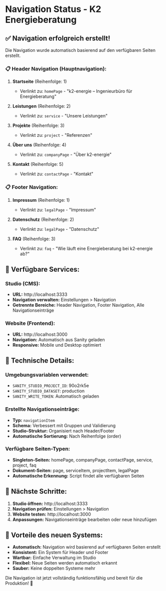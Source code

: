 # Navigation Status - K2 Energieberatung

## ✅ Navigation erfolgreich erstellt!

Die Navigation wurde automatisch basierend auf den verfügbaren Seiten erstellt.

### 📋 **Header Navigation (Hauptnavigation):**

1. **Startseite** (Reihenfolge: 1)
   - Verlinkt zu: `homePage` - "k2-energie – Ingenieurbüro für Energieberatung"

2. **Leistungen** (Reihenfolge: 2)
   - Verlinkt zu: `service` - "Unsere Leistungen"

3. **Projekte** (Reihenfolge: 3)
   - Verlinkt zu: `project` - "Referenzen"

4. **Über uns** (Reihenfolge: 4)
   - Verlinkt zu: `companyPage` - "Über k2-energie"

5. **Kontakt** (Reihenfolge: 5)
   - Verlinkt zu: `contactPage` - "Kontakt"

### 📋 **Footer Navigation:**

1. **Impressum** (Reihenfolge: 1)
   - Verlinkt zu: `legalPage` - "Impressum"

2. **Datenschutz** (Reihenfolge: 2)
   - Verlinkt zu: `legalPage` - "Datenschutz"

3. **FAQ** (Reihenfolge: 3)
   - Verlinkt zu: `faq` - "Wie läuft eine Energieberatung bei k2-energie ab?"

## 🚀 **Verfügbare Services:**

### **Studio (CMS):**
- **URL:** http://localhost:3333
- **Navigation verwalten:** Einstellungen > Navigation
- **Getrennte Bereiche:** Header Navigation, Footer Navigation, Alle Navigationseinträge

### **Website (Frontend):**
- **URL:** http://localhost:3000
- **Navigation:** Automatisch aus Sanity geladen
- **Responsive:** Mobile und Desktop optimiert

## 🔧 **Technische Details:**

### **Umgebungsvariablen verwendet:**
- `SANITY_STUDIO_PROJECT_ID`: 90o2rk5e
- `SANITY_STUDIO_DATASET`: production
- `SANITY_WRITE_TOKEN`: Automatisch geladen

### **Erstellte Navigationseinträge:**
- **Typ:** `navigationItem`
- **Schema:** Verbessert mit Gruppen und Validierung
- **Studio-Struktur:** Organisiert nach Header/Footer
- **Automatische Sortierung:** Nach Reihenfolge (order)

### **Verfügbare Seiten-Typen:**
- **Singleton-Seiten:** homePage, companyPage, contactPage, service, project, faq
- **Dokument-Seiten:** page, serviceItem, projectItem, legalPage
- **Automatische Erkennung:** Script findet alle verfügbaren Seiten

## 📝 **Nächste Schritte:**

1. **Studio öffnen:** http://localhost:3333
2. **Navigation prüfen:** Einstellungen > Navigation
3. **Website testen:** http://localhost:3000
4. **Anpassungen:** Navigationseinträge bearbeiten oder neue hinzufügen

## 🎯 **Vorteile des neuen Systems:**

- **Automatisch:** Navigation wird basierend auf verfügbaren Seiten erstellt
- **Konsistent:** Ein System für Header und Footer
- **Wartbar:** Einfache Verwaltung im Studio
- **Flexibel:** Neue Seiten werden automatisch erkannt
- **Sauber:** Keine doppelten Systeme mehr

Die Navigation ist jetzt vollständig funktionsfähig und bereit für die Produktion! 🎉
